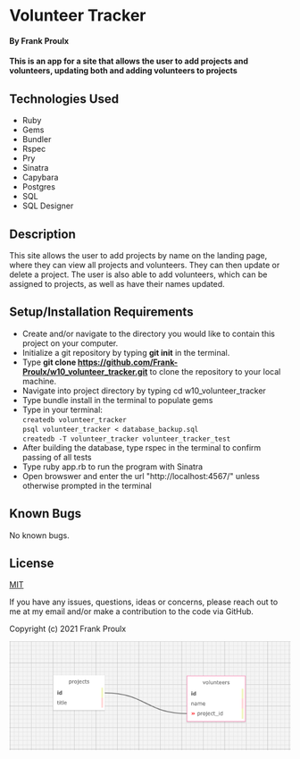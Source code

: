 # Volunteer Tracker

#### By Frank Proulx
 
#### This is an app for a site that allows the user to add projects and volunteers, updating both and adding volunteers to projects

## Technologies Used

* Ruby
* Gems
* Bundler
* Rspec
* Pry
* Sinatra
* Capybara
* Postgres
* SQL
* SQL Designer

## Description

This site allows the user to add projects by name on the landing page, where they can view all projects and volunteers. They can then update or delete a project. The user is also able to add volunteers, which can be assigned to projects, as well as have their names updated. 

## Setup/Installation Requirements

* Create and/or navigate to the directory you would like to contain this project on your computer.
* Initialize a git repository by typing **git init** in the terminal.
* Type **git clone https://github.com/Frank-Proulx/w10_volunteer_tracker.git** to clone the repository to your local machine.
* Navigate into project directory by typing cd w10_volunteer_tracker  
* Type bundle install in the terminal to populate gems
* Type in your terminal:  
      `createdb volunteer_tracker`  
      `psql volunteer_tracker < database_backup.sql`  
      `createdb -T volunteer_tracker volunteer_tracker_test`
* After building the database, type rspec in the terminal to confirm passing of all tests  
* Type ruby app.rb to run the program with Sinatra
* Open browswer and enter the url "http://localhost:4567/" unless otherwise prompted in the terminal

## Known Bugs

No known bugs.

## License

[MIT](https://opensource.org/licenses/MIT)

If you have any issues, questions, ideas or concerns, please reach out to me at my email and/or make a contribution to the code via GitHub.  

Copyright (c) 2021 Frank Proulx

![image_of_database_schema](./volunteer_tracker_schema.png)